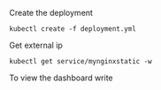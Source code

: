 

Create the deployment 

`
kubectl create -f deployment.yml
`


Get external ip

`
kubectl get service/mynginxstatic -w
`

To view the dashboard write 

